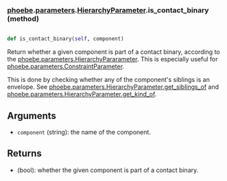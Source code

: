 ### [phoebe](phoebe.md).[parameters](phoebe.parameters.md).[HierarchyParameter](phoebe.parameters.HierarchyParameter.md).is_contact_binary (method)


```py

def is_contact_binary(self, component)

```



Return whether a given component is part of a contact binary,
according to the [phoebe.parameters.HierarchyPararameter](phoebe.parameters.HierarchyPararameter.md).
This is especially useful for [phoebe.parameters.ConstraintParameter](phoebe.parameters.ConstraintParameter.md).

This is done by checking whether any of the component's siblings is
an envelope.  See [phoebe.parameters.HierarchyParameter.get_siblings_of](phoebe.parameters.HierarchyParameter.get_siblings_of.md)
and [phoebe.parameters.HierarchyParameter.get_kind_of](phoebe.parameters.HierarchyParameter.get_kind_of.md).

Arguments
----------
* `component` (string): the name of the component.

Returns
--------
* (bool): whether the given component is part of a contact binary.

